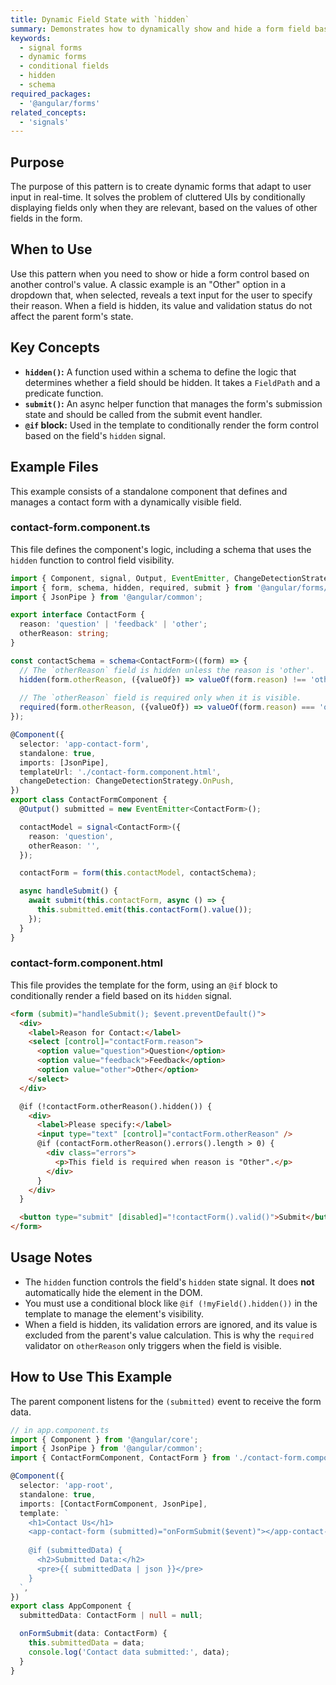 ```yaml
---
title: Dynamic Field State with `hidden`
summary: Demonstrates how to dynamically show and hide a form field based on the value of another field using the `hidden` function in a signal form schema.
keywords:
  - signal forms
  - dynamic forms
  - conditional fields
  - hidden
  - schema
required_packages:
  - '@angular/forms'
related_concepts:
  - 'signals'
---
```


## Purpose

The purpose of this pattern is to create dynamic forms that adapt to user input in real-time. It solves the problem of cluttered UIs by conditionally displaying fields only when they are relevant, based on the values of other fields in the form.

## When to Use

Use this pattern when you need to show or hide a form control based on another control's value. A classic example is an "Other" option in a dropdown that, when selected, reveals a text input for the user to specify their reason. When a field is hidden, its value and validation status do not affect the parent form's state.

## Key Concepts

- **`hidden()`:** A function used within a schema to define the logic that determines whether a field should be hidden. It takes a `FieldPath` and a predicate function.
- **`submit()`:** An async helper function that manages the form's submission state and should be called from the submit event handler.
- **`@if` block:** Used in the template to conditionally render the form control based on the field's `hidden` signal.

## Example Files

This example consists of a standalone component that defines and manages a contact form with a dynamically visible field.

### contact-form.component.ts

This file defines the component's logic, including a schema that uses the `hidden` function to control field visibility.

```typescript
import { Component, signal, Output, EventEmitter, ChangeDetectionStrategy } from '@angular/core';
import { form, schema, hidden, required, submit } from '@angular/forms/signals';
import { JsonPipe } from '@angular/common';

export interface ContactForm {
  reason: 'question' | 'feedback' | 'other';
  otherReason: string;
}

const contactSchema = schema<ContactForm>((form) => {
  // The `otherReason` field is hidden unless the reason is 'other'.
  hidden(form.otherReason, ({valueOf}) => valueOf(form.reason) !== 'other');
  
  // The `otherReason` field is required only when it is visible.
  required(form.otherReason, ({valueOf}) => valueOf(form.reason) === 'other');
});

@Component({
  selector: 'app-contact-form',
  standalone: true,
  imports: [JsonPipe],
  templateUrl: './contact-form.component.html',
  changeDetection: ChangeDetectionStrategy.OnPush,
})
export class ContactFormComponent {
  @Output() submitted = new EventEmitter<ContactForm>();

  contactModel = signal<ContactForm>({
    reason: 'question',
    otherReason: '',
  });

  contactForm = form(this.contactModel, contactSchema);

  async handleSubmit() {
    await submit(this.contactForm, async () => {
      this.submitted.emit(this.contactForm().value());
    });
  }
}
```

### contact-form.component.html

This file provides the template for the form, using an `@if` block to conditionally render a field based on its `hidden` signal.

```html
<form (submit)="handleSubmit(); $event.preventDefault()">
  <div>
    <label>Reason for Contact:</label>
    <select [control]="contactForm.reason">
      <option value="question">Question</option>
      <option value="feedback">Feedback</option>
      <option value="other">Other</option>
    </select>
  </div>

  @if (!contactForm.otherReason().hidden()) {
    <div>
      <label>Please specify:</label>
      <input type="text" [control]="contactForm.otherReason" />
      @if (contactForm.otherReason().errors().length > 0) {
        <div class="errors">
          <p>This field is required when reason is "Other".</p>
        </div>
      }
    </div>
  }

  <button type="submit" [disabled]="!contactForm().valid()">Submit</button>
</form>
```

## Usage Notes

- The `hidden` function controls the field's `hidden` state signal. It does **not** automatically hide the element in the DOM.
- You must use a conditional block like `@if (!myField().hidden())` in the template to manage the element's visibility.
- When a field is hidden, its validation errors are ignored, and its value is excluded from the parent's value calculation. This is why the `required` validator on `otherReason` only triggers when the field is visible.

## How to Use This Example

The parent component listens for the `(submitted)` event to receive the form data.

```typescript
// in app.component.ts
import { Component } from '@angular/core';
import { JsonPipe } from '@angular/common';
import { ContactFormComponent, ContactForm } from './contact-form.component';

@Component({
  selector: 'app-root',
  standalone: true,
  imports: [ContactFormComponent, JsonPipe],
  template: `
    <h1>Contact Us</h1>
    <app-contact-form (submitted)="onFormSubmit($event)"></app-contact-form>
    
    @if (submittedData) {
      <h2>Submitted Data:</h2>
      <pre>{{ submittedData | json }}</pre>
    }
  `,
})
export class AppComponent {
  submittedData: ContactForm | null = null;

  onFormSubmit(data: ContactForm) {
    this.submittedData = data;
    console.log('Contact data submitted:', data);
  }
}
```